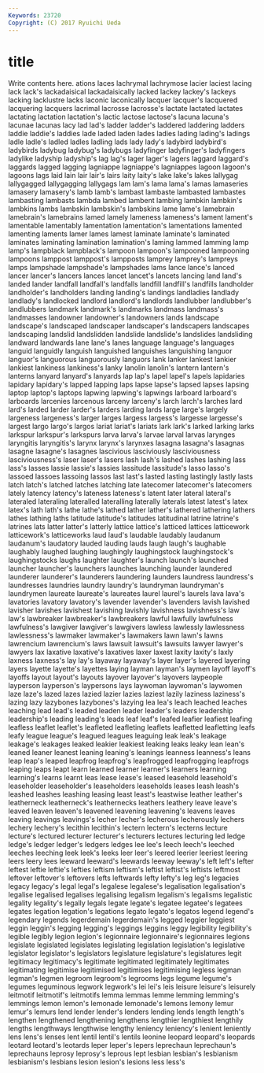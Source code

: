 ```yaml
---
Keywords: 23720 
Copyright: (C) 2017 Ryuichi Ueda
---
```


# title

Write contents here.
ations laces lachrymal lachrymose lacier
laciest lacing lack lack's lackadaisical lackadaisically lacked lackey lackey's lackeys
lacking lacklustre lacks laconic laconically lacquer lacquer's lacquered lacquering lacquers
lacrimal lacrosse lacrosse's lactate lactated lactates lactating lactation lactation's lactic
lactose lactose's lacuna lacuna's lacunae lacunas lacy lad lad's ladder
ladder's laddered laddering ladders laddie laddie's laddies lade laded laden
lades ladies lading lading's ladings ladle ladle's ladled ladles ladling
lads lady lady's ladybird ladybird's ladybirds ladybug ladybug's ladybugs ladyfinger
ladyfinger's ladyfingers ladylike ladyship ladyship's lag lag's lager lager's lagers
laggard laggard's laggards lagged lagging lagniappe lagniappe's lagniappes lagoon lagoon's
lagoons lags laid lain lair lair's lairs laity laity's lake
lake's lakes lallygag lallygagged lallygagging lallygags lam lam's lama lama's
lamas lamaseries lamasery lamasery's lamb lamb's lambast lambaste lambasted lambastes
lambasting lambasts lambda lambed lambent lambing lambkin lambkin's lambkins lambs
lambskin lambskin's lambskins lame lame's lamebrain lamebrain's lamebrains lamed lamely
lameness lameness's lament lament's lamentable lamentably lamentation lamentation's lamentations lamented
lamenting laments lamer lames lamest laminate laminate's laminated laminates laminating
lamination lamination's laming lammed lamming lamp lamp's lampblack lampblack's lampoon
lampoon's lampooned lampooning lampoons lamppost lamppost's lampposts lamprey lamprey's lampreys
lamps lampshade lampshade's lampshades lams lance lance's lanced lancer lancer's
lancers lances lancet lancet's lancets lancing land land's landed lander
landfall landfall's landfalls landfill landfill's landfills landholder landholder's landholders landing
landing's landings landladies landlady landlady's landlocked landlord landlord's landlords landlubber
landlubber's landlubbers landmark landmark's landmarks landmass landmass's landmasses landowner landowner's
landowners lands landscape landscape's landscaped landscaper landscaper's landscapers landscapes landscaping
landslid landslidden landslide landslide's landslides landsliding landward landwards lane lane's
lanes language language's languages languid languidly languish languished languishes languishing
languor languor's languorous languorously languors lank lanker lankest lankier lankiest
lankiness lankiness's lanky lanolin lanolin's lantern lantern's lanterns lanyard lanyard's
lanyards lap lap's lapel lapel's lapels lapidaries lapidary lapidary's lapped
lapping laps lapse lapse's lapsed lapses lapsing laptop laptop's laptops
lapwing lapwing's lapwings larboard larboard's larboards larcenies larcenous larceny larceny's
larch larch's larches lard lard's larded larder larder's larders larding
lards large large's largely largeness largeness's larger larges largess largess's
largesse largesse's largest largo largo's largos lariat lariat's lariats lark
lark's larked larking larks larkspur larkspur's larkspurs larva larva's larvae
larval larvas larynges laryngitis laryngitis's larynx larynx's larynxes lasagna lasagna's
lasagnas lasagne lasagne's lasagnes lascivious lasciviously lasciviousness lasciviousness's laser laser's
lasers lash lash's lashed lashes lashing lass lass's lasses lassie
lassie's lassies lassitude lassitude's lasso lasso's lassoed lassoes lassoing lassos
last last's lasted lasting lastingly lastly lasts latch latch's latched
latches latching late latecomer latecomer's latecomers lately latency latency's lateness
lateness's latent later lateral lateral's lateraled lateraling lateralled lateralling laterally
laterals latest latest's latex latex's lath lath's lathe lathe's lathed
lather lather's lathered lathering lathers lathes lathing laths latitude latitude's
latitudes latitudinal latrine latrine's latrines lats latter latter's latterly lattice
lattice's latticed lattices latticework latticework's latticeworks laud laud's laudable laudably
laudanum laudanum's laudatory lauded lauding lauds laugh laugh's laughable laughably
laughed laughing laughingly laughingstock laughingstock's laughingstocks laughs laughter laughter's launch
launch's launched launcher launcher's launchers launches launching launder laundered launderer
launderer's launderers laundering launders laundress laundress's laundresses laundries laundry laundry's
laundryman laundryman's laundrymen laureate laureate's laureates laurel laurel's laurels lava
lava's lavatories lavatory lavatory's lavender lavender's lavenders lavish lavished lavisher
lavishes lavishest lavishing lavishly lavishness lavishness's law law's lawbreaker lawbreaker's
lawbreakers lawful lawfully lawfulness lawfulness's lawgiver lawgiver's lawgivers lawless lawlessly
lawlessness lawlessness's lawmaker lawmaker's lawmakers lawn lawn's lawns lawrencium lawrencium's
laws lawsuit lawsuit's lawsuits lawyer lawyer's lawyers lax laxative laxative's
laxatives laxer laxest laxity laxity's laxly laxness laxness's lay lay's
layaway layaway's layer layer's layered layering layers layette layette's layettes
laying layman layman's laymen layoff layoff's layoffs layout layout's layouts
layover layover's layovers laypeople layperson layperson's laypersons lays laywoman laywoman's
laywomen laze laze's lazed lazes lazied lazier lazies laziest lazily
laziness laziness's lazing lazy lazybones lazybones's lazying lea lea's leach
leached leaches leaching lead lead's leaded leaden leader leader's leaders
leadership leadership's leading leading's leads leaf leaf's leafed leafier leafiest
leafing leafless leaflet leaflet's leafleted leafleting leaflets leafletted leafletting leafs
leafy league league's leagued leagues leaguing leak leak's leakage leakage's
leakages leaked leakier leakiest leaking leaks leaky lean lean's leaned
leaner leanest leaning leaning's leanings leanness leanness's leans leap leap's
leaped leapfrog leapfrog's leapfrogged leapfrogging leapfrogs leaping leaps leapt learn
learned learner learner's learners learning learning's learns learnt leas lease
lease's leased leasehold leasehold's leaseholder leaseholder's leaseholders leaseholds leases leash
leash's leashed leashes leashing leasing least least's leastwise leather leather's
leatherneck leatherneck's leathernecks leathers leathery leave leave's leaved leaven leaven's
leavened leavening leavening's leavens leaves leaving leavings leavings's lecher lecher's
lecherous lecherously lechers lechery lechery's lecithin lecithin's lectern lectern's lecterns
lecture lecture's lectured lecturer lecturer's lecturers lectures lecturing led ledge
ledge's ledger ledger's ledgers ledges lee lee's leech leech's leeched
leeches leeching leek leek's leeks leer leer's leered leerier leeriest
leering leers leery lees leeward leeward's leewards leeway leeway's left
left's lefter leftest leftie leftie's lefties leftism leftism's leftist leftist's
leftists leftmost leftover leftover's leftovers lefts leftwards lefty lefty's leg
leg's legacies legacy legacy's legal legal's legalese legalese's legalisation legalisation's
legalise legalised legalises legalising legalism legalism's legalisms legalistic legality legality's
legally legals legate legate's legatee legatee's legatees legates legation legation's
legations legato legato's legatos legend legend's legendary legends legerdemain legerdemain's
legged leggier leggiest leggin leggin's legging legging's leggings leggins leggy
legibility legibility's legible legibly legion legion's legionnaire legionnaire's legionnaires legions
legislate legislated legislates legislating legislation legislation's legislative legislator legislator's legislators
legislature legislature's legislatures legit legitimacy legitimacy's legitimate legitimated legitimately legitimates
legitimating legitimise legitimised legitimises legitimising legless legman legman's legmen legroom
legroom's legrooms legs legume legume's legumes leguminous legwork legwork's lei
lei's leis leisure leisure's leisurely leitmotif leitmotif's leitmotifs lemma lemmas
lemme lemming lemming's lemmings lemon lemon's lemonade lemonade's lemons lemony
lemur lemur's lemurs lend lender lender's lenders lending lends length
length's lengthen lengthened lengthening lengthens lengthier lengthiest lengthily lengths lengthways
lengthwise lengthy leniency leniency's lenient leniently lens lens's lenses lent
lentil lentil's lentils leonine leopard leopard's leopards leotard leotard's leotards
leper leper's lepers leprechaun leprechaun's leprechauns leprosy leprosy's leprous lept
lesbian lesbian's lesbianism lesbianism's lesbians lesion lesion's lesions less less's
